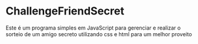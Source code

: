 # ChallengeFriendSecret
Este é um programa simples em JavaScript para gerenciar e realizar o sorteio de um amigo secreto utilizando css e html para um melhor proveito

